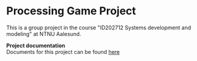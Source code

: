 # <b>Processing Game Project</b>
This is a group project in the course "ID202712 Systems development and modeling" at NTNU Aalesund.

<b>Project documentation</b><br>
Documents for this project can be found <a href="https://drive.google.com/folderview?id=0Bx2Kmz6QDvgPTlNOaHVDMDhnUXc&usp=sharing" target="_blank">here</a>
